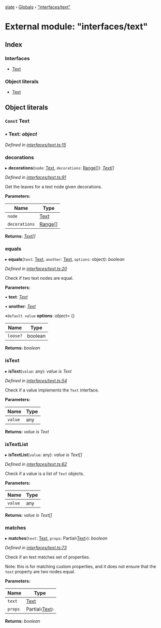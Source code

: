 [slate](../README.md) › [Globals](../globals.md) › ["interfaces/text"](_interfaces_text_.md)

# External module: "interfaces/text"

## Index

### Interfaces

* [Text](../interfaces/_interfaces_text_.text.md)

### Object literals

* [Text](_interfaces_text_.md#const-text)

## Object literals

### `Const` Text

### ▪ **Text**: *object*

*Defined in [interfaces/text.ts:15](https://github.com/horacioh/slate/blob/b3461bd5/packages/slate/src/interfaces/text.ts#L15)*

###  decorations

▸ **decorations**(`node`: [Text](../interfaces/_interfaces_text_.text.md), `decorations`: [Range](../interfaces/_interfaces_range_.range.md)[]): *[Text](../interfaces/_interfaces_text_.text.md)[]*

*Defined in [interfaces/text.ts:91](https://github.com/horacioh/slate/blob/b3461bd5/packages/slate/src/interfaces/text.ts#L91)*

Get the leaves for a text node given decorations.

**Parameters:**

Name | Type |
------ | ------ |
`node` | [Text](../interfaces/_interfaces_text_.text.md) |
`decorations` | [Range](../interfaces/_interfaces_range_.range.md)[] |

**Returns:** *[Text](../interfaces/_interfaces_text_.text.md)[]*

###  equals

▸ **equals**(`text`: [Text](../interfaces/_interfaces_text_.text.md), `another`: [Text](../interfaces/_interfaces_text_.text.md), `options`: object): *boolean*

*Defined in [interfaces/text.ts:20](https://github.com/horacioh/slate/blob/b3461bd5/packages/slate/src/interfaces/text.ts#L20)*

Check if two text nodes are equal.

**Parameters:**

▪ **text**: *[Text](../interfaces/_interfaces_text_.text.md)*

▪ **another**: *[Text](../interfaces/_interfaces_text_.text.md)*

▪`Default value`  **options**: *object*= {}

Name | Type |
------ | ------ |
`loose?` | boolean |

**Returns:** *boolean*

###  isText

▸ **isText**(`value`: any): *value is Text*

*Defined in [interfaces/text.ts:54](https://github.com/horacioh/slate/blob/b3461bd5/packages/slate/src/interfaces/text.ts#L54)*

Check if a value implements the `Text` interface.

**Parameters:**

Name | Type |
------ | ------ |
`value` | any |

**Returns:** *value is Text*

###  isTextList

▸ **isTextList**(`value`: any): *value is Text[]*

*Defined in [interfaces/text.ts:62](https://github.com/horacioh/slate/blob/b3461bd5/packages/slate/src/interfaces/text.ts#L62)*

Check if a value is a list of `Text` objects.

**Parameters:**

Name | Type |
------ | ------ |
`value` | any |

**Returns:** *value is Text[]*

###  matches

▸ **matches**(`text`: [Text](../interfaces/_interfaces_text_.text.md), `props`: Partial‹[Text](../interfaces/_interfaces_text_.text.md)›): *boolean*

*Defined in [interfaces/text.ts:73](https://github.com/horacioh/slate/blob/b3461bd5/packages/slate/src/interfaces/text.ts#L73)*

Check if an text matches set of properties.

Note: this is for matching custom properties, and it does not ensure that
the `text` property are two nodes equal.

**Parameters:**

Name | Type |
------ | ------ |
`text` | [Text](../interfaces/_interfaces_text_.text.md) |
`props` | Partial‹[Text](../interfaces/_interfaces_text_.text.md)› |

**Returns:** *boolean*

